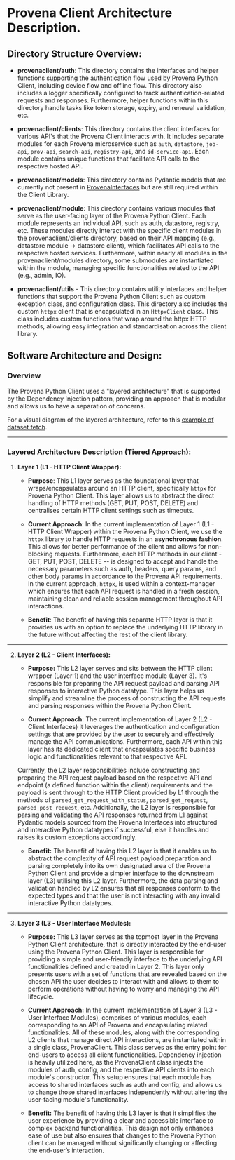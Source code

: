 # Provena Client Architecture Description. 

## Directory Structure Overview: 

- **provenaclient/auth**: This directory contains the interfaces and helper functions supporting the authentication flow used by Provena Python Client, including device flow and offline flow. This directory also includes a logger specifically configured to track authentication-related requests and responses. Furthermore, helper functions within this directory handle tasks like token storage, expiry, and renewal validation, etc.
 
- **provenaclient/clients**: This directory contains the client interfaces for various API's that the Provena Client interacts with. It includes separate modules for each Provena microservice such as `auth`, `datastore`, `job-api`, `prov-api`, `search-api`, `registry-api`, and `id-service-api`. Each module contains unique functions that facilitate API calls to the respective hosted API.
 
- **provenaclient/models**: This directory contains Pydantic models that are currently not present in [ProvenaInterfaces](https://pypi.org/project/provena-interfaces/) but are still required within the Client Library. 

- **provenaclient/module**: This directory contains various modules that serve as the user-facing layer of the Provena Python Client. Each module represents an individual API, such as auth, datastore, registry, etc. These modules directly interact with the specific client modules in the provenaclient/clients directory, based on their API mapping (e.g., datastore module -> datastore client), which facilitates API calls to the respective hosted services. Furthermore, within nearly all modules in the provenaclient/modules directory, some submodules are instantiated within the module, managing specific functionalities related to the API (e.g., admin, IO).

- **provenaclient/utils** - This directory contains utility interfaces and helper functions that support the Provena Python Client such as custom exception class, and configuration class. This directory also includes the custom `httpx` client that is encapsulated in an `HttpxClient` class. This class includes custom functions that wrap around the httpx HTTP methods, allowing easy integration and standardisation across the client library.

## Software Architecture and Design:

### Overview 
The Provena Python Client uses a "layered architecture" that is supported by the Dependency Injection pattern, providing an approach that is modular and allows us to have a separation of concerns. 

For a visual diagram of the layered architecture, refer to this [example of dataset fetch](./fetch-dataset-flow.svg).

<hr>

### Layered Architecture Description (Tiered Approach):

1. **Layer 1 (L1 - HTTP Client Wrapper):**

    - **Purpose**: This L1 layer serves as the foundational layer that wraps/encapsulates around an HTTP client, specifically `httpx` for Provena Python Client. This layer allows us to abstract the direct handling of HTTP methods (GET, PUT, POST, DELETE) and centralises certain HTTP client settings such as timeouts.

    - **Current Approach**: In the current implementation of Layer 1 (L1 - HTTP Client Wrapper) within the Provena Python Client, we use the `httpx` library to handle HTTP requests in an **asynchronous fashion**. This allows for better performance of the client and allows for non-blocking requests. Furthermore, each HTTP methods in our client - GET, PUT, POST, DELETE -- is designed to accept and handle the necessary parameters such as auth, headers, query params, and other body params in accordance to the Provena API requirements. In the current approach, `httpx`, is used within a context-manager which ensures that each API request is handled in a fresh session, maintaining clean and reliable session management throughout API interactions.

    - **Benefit**: The benefit of having this separate HTTP layer is that it provides us with an option to replace the underlying HTTP library in the future without affecting the rest of the client library.
    
<hr>

2. **Layer 2 (L2 - Client Interfaces):** 
    - **Purpose:** This L2 layer serves and sits between the HTTP client wrapper (Layer 1) and the user interface module (Layer 3). It's responsible for preparing the API request payload and parsing API responses to interactive Python datatype. This layer helps us simplify and streamline the process of constructing the API requests and parsing responses within the Provena Python Client. 

    - **Current Approach:** The current implementation of Layer 2 (L2 - Client Interfaces) it leverages the authentication and configuration settings that are provided by the user to securely and effectively manage the API communications. Furthermore, each API within this layer has its dedicated client that encapsulates specific business logic and functionalities relevant to that respective API. 

    Currently, the L2 layer responsibilities include constructing and preparing the API request payload based on the respective API and endpoint (a defined function within the client) requirements and the payload is sent through to the HTTP Client provided by L1 through the methods of `parsed_get_request_with_status`, `parsed_get_request`, `parsed_post_request`, etc. Additionally, the L2 layer is responsible for parsing and validating the API responses returned from L1 against Pydantic models sourced from the Provena Interfaces into structured and interactive Python datatypes if successful, else it handles and raises its custom exceptions accordingly.

    - **Benefit:** The benefit of having this L2 layer is that it enables us to abstract the complexity of API request payload preparation and parsing completely into its own designated area of the Provena Python Client and provide a simpler interface to the downstream layer (L3) utilising this L2 layer. Furthermore, the data parsing and validation handled by L2 ensures that all responses conform to the expected types and that the user is not interacting with any invalid interactive Python datatypes. 
    
<hr>

3. **Layer 3 (L3 - User Interface Modules):** 
    - **Purpose:** This L3 layer serves as the topmost layer in the Provena Python Client architecture, that is directly interacted by the end-user using the Provena Python Client. This layer is responsible for providing a simple and user-friendly interface to the underlying API functionalities defined and created in Layer 2. This layer only presents users with a set of functions that are revealed based on the chosen API the user decides to interact with and allows to them to perform operations without having to worry and managing the API lifecycle.

    - **Current Approach:** In the current implementation of Layer 3 (L3 - User Interface Modules), comprises of various modules, each corresponding to an API of Provena and encapsulating related functionalities. All of these modules, along with the corresponding L2 clients that manage direct API interactions, are instantiated within a single class, ProvenaClient. This class serves as the entry point for end-users to access all client functionalities. Dependency injection is heavily utilized here, as the ProvenaClient class injects the modules of auth, config, and the respective API clients into each module's constructor. This setup ensures that each module has access to shared interfaces such as auth and config, and allows us to change those shared interfaces independently without altering the user-facing module's functionality.


    - **Benefit:** The benefit of having this L3 layer is that it simplifies the user experience by providing a clear and accessible interface to complex backend functionalities. This design not only enhances ease of use but also ensures that changes to the Provena Python client can be managed without significantly changing or affecting the end-user’s interaction. 
        
    